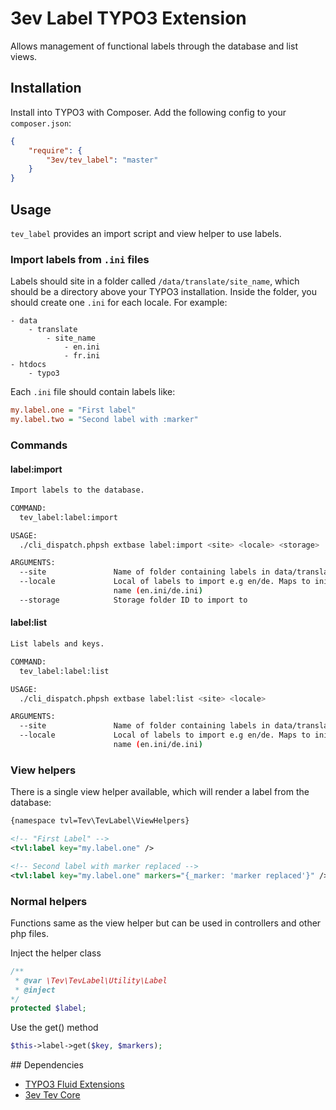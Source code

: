 # 3ev Label TYPO3 Extension

Allows management of functional labels through the database and list views.

## Installation

Install into TYPO3 with Composer. Add the following config to your `composer.json`:

```json
{
    "require": {
        "3ev/tev_label": "master"
    }
}
```

## Usage

`tev_label` provides an import script and view helper to use labels.

### Import labels from `.ini` files

Labels should site in a folder called `/data/translate/site_name`, which should
be a directory above your TYPO3 installation. Inside the folder, you should create
one `.ini` for each locale. For example:

```
- data
    - translate
        - site_name
            - en.ini
            - fr.ini
- htdocs
    - typo3
```

Each `.ini` file should contain labels like:

```ini
my.label.one = "First label"
my.label.two = "Second label with :marker"
```

### Commands

#### label:import

```sh
Import labels to the database.

COMMAND:
  tev_label:label:import

USAGE:
  ./cli_dispatch.phpsh extbase label:import <site> <locale> <storage>

ARGUMENTS:
  --site               Name of folder containing labels in data/translate
  --locale             Local of labels to import e.g en/de. Maps to ini file
                       name (en.ini/de.ini)
  --storage            Storage folder ID to import to
```

#### label:list

```sh
List labels and keys.

COMMAND:
  tev_label:label:list

USAGE:
  ./cli_dispatch.phpsh extbase label:list <site> <locale>

ARGUMENTS:
  --site               Name of folder containing labels in data/translate
  --locale             Local of labels to import e.g en/de. Maps to ini file
                       name (en.ini/de.ini)
```

### View helpers

There is a single view helper available, which will render a label from the database:

```xml
{namespace tvl=Tev\TevLabel\ViewHelpers}

<!-- "First Label" -->
<tvl:label key="my.label.one" />

<!-- Second label with marker replaced -->
<tvl:label key="my.label.one" markers="{_marker: 'marker replaced'}" />
```

### Normal helpers

Functions same as the view helper but can be used in controllers and other php files.

Inject the helper class

```php
/**
 * @var \Tev\TevLabel\Utility\Label
 * @inject
*/
protected $label;
```
Use the get() method
```php
$this->label->get($key, $markers);
```

## Dependencies

- [TYPO3 Fluid Extensions](https://github.com/FluidTYPO3)
- [3ev Tev Core](https://github.com/3ev/tev)

